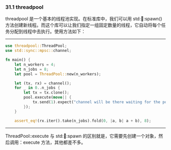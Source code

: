 ### 31.1 threadpool

threadpool 是一个基本的线程池实现。在标准库中，我们可以用 std::thread::spawn()方法创建新线程。而这个库可以让我们指定一组固定数量的线程，它自动将每个任务分配到线程中去执行。使用方法如下：

---

```rust
use threadpool::ThreadPool;
use std::sync::mpsc::channel;

fn main() {
    let n_workers = 4;
    let n_jobs = 8;
    let pool = ThreadPool::new(n_workers);

    let (tx, rx) = channel();
    for _ in 0..n_jobs {
        let tx = tx.clone();
        pool.execute(move|| {
            tx.send(1).expect("channel will be there waiting for the pool");
        });
    }

    assert_eq!(rx.iter().take(n_jobs).fold(0, |a, b| a + b), 8);
```

---

ThreadPool::execute 与 std::thread::spawn 的区别就是，它需要先创建一个对象，然后调用：execute 方法，其他都差不多。
